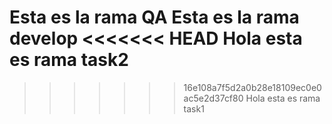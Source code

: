 Esta es la rama QA
Esta es la rama develop
<<<<<<< HEAD
Hola esta es rama task2
=======
>>>>>>> 16e108a7f5d2a0b28e18109ec0e0ac5e2d37cf80
Hola esta es rama task1
